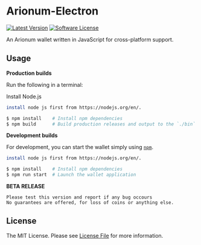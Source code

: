 # Arionum-Electron

[![Latest Version][ico-version]][link-releases]
[![Software License][ico-license]](LICENSE)

An Arionum wallet written in JavaScript for cross-platform support.

## Usage

**Production builds**

Run the following in a terminal:

Install Node.js
```bash 
install node js first from https://nodejs.org/en/.
```

```bash
$ npm install    # Install npm dependencies
$ npm build      # Build production releases and output to the `./bin` directory
```

**Development builds**

For development, you can start the wallet simply using [`npm`][link-npm].

```bash 
install node js first from https://nodejs.org/en/.
```

```bash
$ npm install    # Install npm dependencies
$ npm run start  # Launch the wallet application
```

**BETA RELEASE**
```
Please test this version and report if any bug occours 
No guarantees are offered, for loss of coins or anything else.
```

## License

The MIT License. Please see [License File](LICENSE) for more information.

[ico-license]: https://img.shields.io/github/license/CuteCubed/Arionum-Electron.svg?style=for-the-badge
[ico-version]: https://img.shields.io/github/release-pre/cutecubed/Arionum-Electron.svg?style=for-the-badge

[link-npm]: https://npmjs.com
[link-releases]: https://github.com/cutecubed/arionum-electrum/releases/latest
